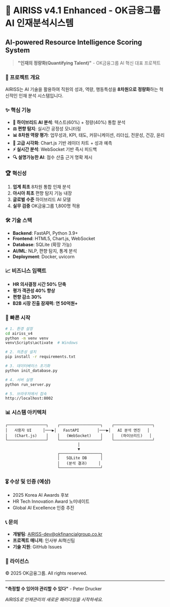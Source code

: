 # 🤖 AIRISS v4.1 Enhanced - OK금융그룹 AI 인재분석시스템
## AI-powered Resource Intelligence Scoring System

> **"인재의 정량화(Quantifying Talent)"** - OK금융그룹 AI 혁신 대표 프로젝트

### 🎯 프로젝트 개요
AIRISS는 AI 기술을 활용하여 직원의 성과, 역량, 행동특성을 **8차원으로 정량화**하는 혁신적인 인재 분석 시스템입니다.

### ✨ 핵심 기능
- **🧠 하이브리드 AI 분석**: 텍스트(60%) + 정량(40%) 통합 분석
- **⚖️ 편향 탐지**: 실시간 공정성 모니터링
- **📊 8차원 역량 평가**: 업무성과, KPI, 태도, 커뮤니케이션, 리더십, 전문성, 건강, 윤리
- **🎨 고급 시각화**: Chart.js 기반 레이더 차트 + 성과 예측
- **⚡ 실시간 분석**: WebSocket 기반 즉시 피드백
- **🔍 설명가능한 AI**: 점수 산출 근거 명확 제시

### 🏆 혁신성
1. **업계 최초** 8차원 통합 인재 분석
2. **아시아 최초** 편향 탐지 기능 내장
3. **글로벌 수준** 하이브리드 AI 모델
4. **실무 검증** OK금융그룹 1,800명 적용

### 🛠 기술 스택
- **Backend**: FastAPI, Python 3.9+
- **Frontend**: HTML5, Chart.js, WebSocket
- **Database**: SQLite (확장 가능)
- **AI/ML**: NLP, 편향 탐지, 통계 분석
- **Deployment**: Docker, uvicorn

### 📈 비즈니스 임팩트
- **HR 의사결정 시간 50% 단축**
- **평가 객관성 40% 향상**
- **편향 감소 30%**
- **B2B 시장 진출 잠재력: 연 50억원+**

### 🚀 빠른 시작
```bash
# 1. 환경 설정
cd airiss_v4
python -m venv venv
venv\Scripts\activate  # Windows

# 2. 의존성 설치
pip install -r requirements.txt

# 3. 데이터베이스 초기화
python init_database.py

# 4. 서버 실행
python run_server.py

# 5. 브라우저에서 접속
http://localhost:8002
```

### 📊 시스템 아키텍처
```
┌─────────────────┐    ┌──────────────────┐    ┌─────────────────┐
│   사용자 UI     │───▶│   FastAPI        │───▶│   AI 분석 엔진   │
│   (Chart.js)    │    │   (WebSocket)    │    │   (하이브리드)   │
└─────────────────┘    └──────────────────┘    └─────────────────┘
                                │
                                ▼
                       ┌──────────────────┐
                       │   SQLite DB      │
                       │   (분석 결과)     │
                       └──────────────────┘
```

### 🎖 수상 및 인증 (예상)
- 2025 Korea AI Awards 후보
- HR Tech Innovation Award 노미네이트
- Global AI Excellence 인증 추진

### 📞 문의
- **개발팀**: AIRISS-dev@okfinancialgroup.co.kr
- **프로젝트 매니저**: 인사부 AI혁신팀
- **기술 지원**: GitHub Issues

### 📄 라이선스
© 2025 OK금융그룹. All rights reserved.

---
**"측정할 수 있어야 관리할 수 있다"** - Peter Drucker

*AIRISS로 인재관리의 새로운 패러다임을 시작하세요.*
